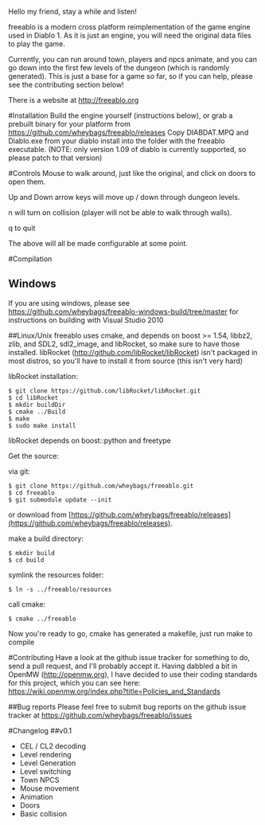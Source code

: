 Hello my friend, stay a while and listen!

freeablo is a modern cross platform reimplementation of the game engine used in Diablo 1.
As it is just an engine, you will need the original data files to play the game.

Currently, you can run around town, players and npcs animate, and you can go down into the first few levels of the dungeon (which is randomly generated).
This is just a base for a game so far, so if you can help, please see the contributing section below!

There is a website at http://freeablo.org

#Installation
Build the engine yourself (instructions below), or grab a prebuilt binary for your platform from https://github.com/wheybags/freeablo/releases
Copy DIABDAT.MPQ and Diablo.exe from your diablo install into the folder with the freeablo executable. (NOTE: only version 1.09 of diablo is currently supported, so please patch to that version)

#Controls
Mouse to walk around, just like the original, and click on doors to open them.

Up and Down arrow keys will move up / down through dungeon levels.

n will turn on collision (player will not be able to walk through walls).

q to quit

The above will all be made configurable at some point.

#Compilation

## Windows
If you are using windows, please see https://github.com/wheybags/freeablo-windows-build/tree/master for instructions on building with Visual Studio 2010

##Linux/Unix
freeablo uses cmake, and depends on boost >= 1.54, libbz2, zlib, and SDL2, sdl2_image, and libRocket, so make sure to have those installed.
libRocket (http://github.com/libRocket/libRocket) isn't packaged in most distros, so you'll have to install it from source (this isn't very hard)

libRocket installation:
```
$ git clone https://github.com/libRocket/libRocket.git
$ cd libRocket
$ mkdir buildDir
$ cmake ../Build
$ make
$ sudo make install
```

libRocket depends on boost::python and freetype

Get the source:

via git: 

```
$ git clone https://github.com/wheybags/freeablo.git
$ cd freeablo 
$ git submodule update --init
```

or download from [https://github.com/wheybags/freeablo/releases](https://github.com/wheybags/freeablo/releases).

make a build directory:

```
$ mkdir build
$ cd build
```

symlink the resources folder:
```
$ ln -s ../freeablo/resources
```

call cmake: 
```
$ cmake ../freeablo
```

Now you're ready to go, cmake has generated a makefile, just run make to compile

#Contributing
Have a look at the github issue tracker for something to do, send a pull request, and I'll probably accept it.
Having dabbled a bit in OpenMW (http://openmw.org), I have decided to use their coding standards for this project, which you can see here: https://wiki.openmw.org/index.php?title=Policies_and_Standards

##Bug reports
Please feel free to submit bug reports on the github issue tracker at https://github.com/wheybags/freeablo/issues


#Changelog
##v0.1
- CEL / CL2 decoding
- Level rendering
- Level Generation
- Level switching
- Town NPCS
- Mouse movement
- Animation
- Doors
- Basic collision
